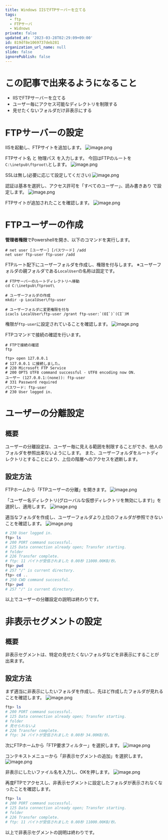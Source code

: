 ```yaml
---
title: Windows IISでFTPサーバーを立てる
tags:
  - ftp
  - FTPサーバ
  - Widnows
private: false
updated_at: '2023-03-28T02:29:09+09:00'
id: 819df8e1069737deb281
organization_url_name: null
slide: false
ignorePublish: false
---
```


# この記事で出来るようになること
- IISでFTPサーバーを立てる
- ユーザー毎にアクセス可能なディレクトリを制限する
- 見せたくないフォルダだけ非表示にする

# FTPサーバーの設定

IISを起動し、FTPサイトを追加します。
![image.png](https://qiita-image-store.s3.ap-northeast-1.amazonaws.com/0/243130/064a04bc-8f03-b0d8-b42d-e95ebeee878f.png)

FTPサイト名 と 物理パス を入力します。
今回はFTPのルートを`C:\inetpub\ftproot\`とします。
![image.png](https://qiita-image-store.s3.ap-northeast-1.amazonaws.com/0/243130/df2f0af6-f7a7-3fc2-4c9e-e6842743250c.png)

SSLは無し(必要に応じて設定してください)
![image.png](https://qiita-image-store.s3.ap-northeast-1.amazonaws.com/0/243130/8b8200b2-f1bc-47b5-a7ba-a54273096424.png)

認証は基本を選択し、アクセス許可を「すべてのユーザー」、読み書きあり で設定します。
![image.png](https://qiita-image-store.s3.ap-northeast-1.amazonaws.com/0/243130/8162f147-50ad-c4cb-f96c-465a8dcd417c.png)

FTPサイトが追加されたことを確認します。
![image.png](https://qiita-image-store.s3.ap-northeast-1.amazonaws.com/0/243130/e9408ff7-4abc-fe03-665f-d15e6f68ceb2.png)

# FTPユーザーの作成

**管理者権限**でPowershellを開き、以下のコマンドを実行します。
```powershell:powershell
# net user [ユーザー] [パスワード] /add
net user ftp-user ftp-user /add
```

FTPルート配下にユーザーフォルダを作成し、権限を付与します。
※ユーザーフォルダの親フォルダである`LocalUser`の名称は固定です。
```powershell:powershell
# FTPサーバーのルートディレクトリへ移動
cd C:\inetpub\ftproot\

# ユーザーフォルダの作成
mkdir -p LocalUser\ftp-user

# ユーザーフォルダに変更権限を付与
icacls LocalUser\ftp-user /grant ftp-user:`(OI`)`(CI`)M
```

権限が`ftp-user`に設定されていることを確認します。
![image.png](https://qiita-image-store.s3.ap-northeast-1.amazonaws.com/0/243130/9149fac3-54c2-25eb-3fde-3b0d496f6577.png)


FTPコマンドで接続の確認を行います。
```powershell:powershell
# FTPで接続の確認
ftp

ftp> open 127.0.0.1
# 127.0.0.1 に接続しました。
# 220 Microsoft FTP Service
# 200 OPTS UTF8 command successful - UTF8 encoding now ON.
ユーザー (127.0.0.1:(none)): ftp-user
# 331 Password required
パスワード: ftp-user
# 230 User logged in.
```

# ユーザーの分離設定

## 概要
ユーザーの分離設定は、ユーザー毎に見える範囲を制限することができ、他人のフォルダを参照出来ないようにします。
また、ユーザーフォルダをルートディレクトリとすることにより、上位の階層へのアクセスを遮断します。

## 設定方法

FTPホームから「FTPユーザーの分離」を開きます。
![image.png](https://qiita-image-store.s3.ap-northeast-1.amazonaws.com/0/243130/dee7a96d-6483-95dc-3d5d-d24a44fcc7ee.png)

「ユーザー名ディレクトリ(グローバルな仮想ディレクトリを無効にします)」を選択し、適用します。
![image.png](https://qiita-image-store.s3.ap-northeast-1.amazonaws.com/0/243130/a5c63cb2-69fc-f5c5-37c4-a202b4ebe553.png)

適当なフォルダを作成し、ユーザーフォルダより上位のフォルダが参照できないことを確認します。
![image.png](https://qiita-image-store.s3.ap-northeast-1.amazonaws.com/0/243130/3f23a0b9-0cbc-22aa-b4d2-a79c23774dd9.png)

```powershell
# 230 User logged in.
ftp> ls
# 200 PORT command successful.
# 125 Data connection already open; Transfer starting.
# folder
# 226 Transfer complete.
# ftp: 11 バイトが受信されました 0.00秒 11000.00KB/秒。
ftp> pwd
# 257 "/" is current directory.
ftp> cd ..
# 250 CWD command successful.
ftp> pwd
# 257 "/" is current directory.
```

以上でユーザーの分離設定の説明は終わりです。


# 非表示セグメントの設定

## 概要
非表示セグメントは、特定の見せたくないフォルダなどを非表示にすることが出来ます。

## 設定方法
まず適当に非表示にしたいフォルダを作成し、先ほど作成したフォルダが見れることを確認します。
![image.png](https://qiita-image-store.s3.ap-northeast-1.amazonaws.com/0/243130/920cfb38-c011-08bc-254c-fe106df705b9.png)

```powershell
ftp> ls
# 200 PORT command successful.
# 125 Data connection already open; Transfer starting.
# folder
# 見せられないよ
# 226 Transfer complete.
# ftp: 34 バイトが受信されました 0.00秒 34.00KB/秒。
```

次にFTPホームから「FTP要求フィルター」を選択します。
![image.png](https://qiita-image-store.s3.ap-northeast-1.amazonaws.com/0/243130/fa1d6138-5df8-86aa-e0ec-47b1ae8d2a35.png)

コンテキストメニューから「非表示セグメントの追加」を選択します。
![image.png](https://qiita-image-store.s3.ap-northeast-1.amazonaws.com/0/243130/bc107b87-3f0a-1940-b3af-b3ca8ad156b5.png)

非表示にしたいファイル名を入力し、OKを押します。
![image.png](https://qiita-image-store.s3.ap-northeast-1.amazonaws.com/0/243130/852434b4-c3be-3c52-3bd2-d6d6e7bdf37b.png)

再度FTPでアクセスし、非表示セグメントに設定したフォルダが表示されなくなったことを確認します。
```powershell
ftp> ls
# 200 PORT command successful.
# 125 Data connection already open; Transfer starting.
# folder
# 226 Transfer complete.
# ftp: 11 バイトが受信されました 0.00秒 11000.00KB/秒。
```

以上で非表示セグメントの説明は終わりです。
